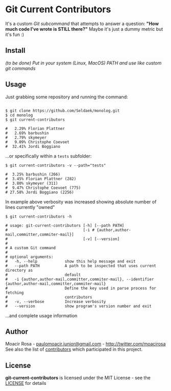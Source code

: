 # Git Current Contributors

It's a custom _Git subcommand_ that attempts to answer a question: **"How much code I've wrote is STILL there?"** Maybe it's just a dummy metric but it's fun :)

## Install

_(to be done)_
_Put in your system (Linux, MacOS) PATH and use like custom git commands_

## Usage

Just grabbing some repository and running the command:

```shell

$ git clone https://github.com/Seldaek/monolog.git
$ cd monolog
$ git current-contributors

#   2.29% Florian Plattner
#   2.69% barbushin
#   2.79% skymeyer
#   9.09% Christophe Coevoet
#  32.41% Jordi Boggiano
```

...or specifically within a `tests` subfolder:

```shell
$ git current-contributors -v --path="tests"

#  3.25% barbushin (266)
#  3.45% Florian Plattner (282)
#  3.80% skymeyer (311)
#  9.47% Christophe Coevoet (775)
# 27.58% Jordi Boggiano (2256)
```

In example above verbosity was increased showing absolute number of lines currently "owned"

```shell
$ git current-contributors -h

# usage: git-current-contributors [-h] [--path PATH]
#                                 [-i # {author,author-mail,committer,commiter-mail}]
#                                 [-v] [--version]
#
# A custom Git command
#
# optional arguments:
#   -h, --help            show this help message and exit
#   --path PATH           A path to be inspected that uses current directory as
#                         default
#   -i {author,author-mail,committer,commiter-mail}, --identifier {author,author-mail,committer,commiter-mail}
#                         Define the key used in parse process for fetching
#                         contributors
#   -v, --verbose         Increase verbosity
#   --version             show program's version number and exit
```

...and complete usage information

## Author

Moacir Rosa - paulomoacir.junior@gmail.com - http://twitter.com/moacirosa<br/>
See also the list of [contributors](https://github.com/moacirosa/git-current-contributors/graphs/contributors) which participated in this project.

## License

**git-current-contributors** is licensed under the MIT License - see the [LICENSE](https://github.com/moacirosa/git-current-contributors/blob/master/LICENSE) for details
